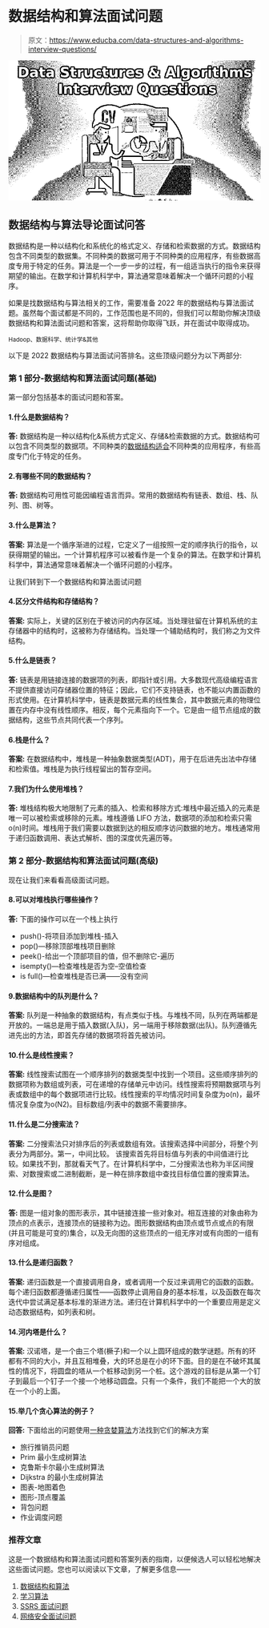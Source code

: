 # 数据结构和算法面试问题

> 原文：<https://www.educba.com/data-structures-and-algorithms-interview-questions/>

![Data Structures And Algorithms Interview Questions](img/e9429d4d6576ed67ab92b58ae5e6c8ea.png)



## 数据结构与算法导论面试问答

数据结构是一种以结构化和系统化的格式定义、存储和检索数据的方式。数据结构包含不同类型的数据集。不同种类的数据可用于不同种类的应用程序，有些数据高度专用于特定的任务。算法是一个一步一步的过程，有一组适当执行的指令来获得期望的输出。在数学和计算机科学中，算法通常意味着解决一个循环问题的小程序。

如果是找数据结构与算法相关的工作，需要准备 2022 年的数据结构与算法面试题。虽然每个面试都是不同的，工作范围也是不同的，但我们可以帮助你解决顶级数据结构和算法面试问题和答案，这将帮助你取得飞跃，并在面试中取得成功。

<small>Hadoop、数据科学、统计学&其他</small>

以下是 2022 数据结构与算法面试问答排名。这些顶级问题分为以下两部分:

### 第 1 部分-数据结构和算法面试问题(基础)

第一部分包括基本的面试问题和答案。

#### 1.什么是数据结构？

**答:**
数据结构是一种以结构化&系统方式定义、存储&检索数据的方式。数据结构可以包含不同类型的数据项。不同种类的[数据结构适合](https://www.educba.com/what-is-data-structure/)不同种类的应用程序，有些高度专门化于特定的任务。

#### 2.有哪些不同的数据结构？

**答:**
数据结构可用性可能因编程语言而异。常用的数据结构有链表、数组、栈、队列、图、树等。

#### 3.什么是算法？

**答案:**
算法是一个循序渐进的过程，它定义了一组按照一定的顺序执行的指令，以获得期望的输出。一个计算机程序可以被看作是一个复杂的算法。在数学和计算机科学中，算法通常意味着解决一个循环问题的小程序。

让我们转到下一个数据结构和算法面试问题

#### 4.区分文件结构和存储结构？

**答案:**
实际上，关键的区别在于被访问的内存区域。当处理驻留在计算机系统的主存储器中的结构时，这被称为存储结构。当处理一个辅助结构时，我们称之为文件结构。

#### 5.什么是链表？

**答:**
链表是用链接连接的数据项的列表，即指针或引用。大多数现代高级编程语言不提供直接访问存储器位置的特征；因此，它们不支持链表，也不能以内置函数的形式使用。在计算机科学中，链表是数据元素的线性集合，其中数据元素的物理位置在内存中没有线性顺序。相反，每个元素指向下一个。它是由一组节点组成的数据结构，这些节点共同代表一个序列。

#### 6.栈是什么？

**答案:**
在数据结构中，堆栈是一种抽象数据类型(ADT)，用于在后进先出法中存储和检索值。堆栈是为执行线程留出的暂存空间。

#### 7.我们为什么使用堆栈？

**答:**
堆栈结构极大地限制了元素的插入、检索和移除方式:堆栈中最近插入的元素是唯一可以被检索或移除的元素。堆栈遵循 LIFO 方法，数据项的添加和检索只需ο(n)时间。堆栈用于我们需要以数据到达的相反顺序访问数据的地方。堆栈通常用于递归函数调用、表达式解析、图的深度优先遍历等。

### 第 2 部分-数据结构和算法面试问题(高级)

现在让我们来看看高级面试问题。

#### 8.可以对堆栈执行哪些操作？

**答:**
下面的操作可以在一个栈上执行

*   push()-将项目添加到堆栈-插入
*   pop()—移除顶部堆栈项目删除
*   peek()-给出一个顶部项目的值，但不删除它-遍历
*   isempty()—检查堆栈是否为空–空值检查
*   is full()—检查堆栈是否已满——没有空间

#### 9.数据结构中的队列是什么？

**答案:**
队列是一种抽象的数据结构，有点类似于栈。与堆栈不同，队列在两端都是开放的。一端总是用于插入数据(入队)，另一端用于移除数据(出队)。队列遵循先进先出的方法，即首先存储的数据项将首先被访问。

#### 10.什么是线性搜索？

**答案:**
线性搜索试图在一个顺序排列的数据类型中找到一个项目。这些顺序排列的数据项称为数组或列表，可在递增的存储单元中访问。线性搜索将预期数据项与列表或数组中的每个数据项进行比较。线性搜索的平均情况时间复杂度为ο(n)，最坏情况复杂度为ο(N2)。目标数组/列表中的数据不需要排序。

#### 11.什么是二分搜索法？

**答案:**
二分搜索法只对排序后的列表或数组有效。该搜索选择中间部分，将整个列表分为两部分。第一，中间比较。
该搜索首先将目标值与列表的中间值进行比较。如果找不到，那就看天气了。在计算机科学中，二分搜索法也称为半区间搜索、对数搜索或二进制截断，是一种在排序数组中查找目标值位置的搜索算法。

#### 12.什么是图？

**答:**
图是一组对象的图形表示，其中链接连接一些对象对。相互连接的对象由称为顶点的点表示，连接顶点的链接称为边。图形数据结构由顶点或节点或点的有限(并且可能是可变的)集合，以及无向图的这些顶点的一组无序对或有向图的一组有序对组成。

#### 13.什么是递归函数？

**答案:**
递归函数是一个直接调用自身，或者调用一个反过来调用它的函数的函数。每个递归函数都遵循递归属性——函数停止调用自身的基本标准，以及函数在每次迭代中尝试满足基本标准的渐进方法。递归在计算机科学中的一个重要应用是定义动态数据结构，如列表和树。

#### 14.河内塔是什么？

**答案:**
汉诺塔，是一个由三个塔(橛子)和一个以上圆环组成的数学谜题。所有的环都有不同的大小，并且互相堆叠，大的环总是在小的环下面。目的是在不破坏其属性的情况下，将圆盘的塔从一个桩移动到另一个桩。这个游戏的目标是从第一个钉子到最后一个钉子一个接一个地移动圆盘。只有一个条件，我们不能把一个大的放在一个小的上面。

#### 15.举几个贪心算法的例子？

**回答:**
下面给出的问题使用[一种贪婪算法](https://www.educba.com/what-is-a-greedy-algorithm/)方法找到它们的解决方案

*   旅行推销员问题
*   Prim 最小生成树算法
*   克鲁斯卡尔最小生成树算法
*   Dijkstra 的最小生成树算法
*   图表-地图着色
*   图形-顶点覆盖
*   背包问题
*   作业调度问题

### 推荐文章

这是一个数据结构和算法面试问题和答案列表的指南，以便候选人可以轻松地解决这些面试问题。您也可以阅读以下文章，了解更多信息——

1.  [数据结构和算法](https://www.educba.com/data-structures-and-algorithms/)
2.  [学习算法](https://www.educba.com/learning-algorithms/)
3.  [SSRS 面试问题](https://www.educba.com/ssrs-interview-questions/)
4.  [网络安全面试问题](https://www.educba.com/network-security-interview-questions/)





